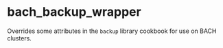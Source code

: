 # bach_backup_wrapper

Overrides some attributes in the `backup` library cookbook for use on BACH clusters.
